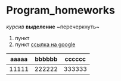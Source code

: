 # Program_homeworks
*курсив*
**выделение**
~перечеркнуть~
1. пункт
2. пункт
[ссылка на google](https://google.com)

|aaaaa|bbbbbb|cccccc|
|-----|------|------|
|11111|222222|333333|
